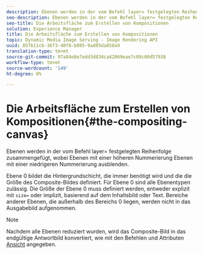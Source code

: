 ```yaml
---
description: Ebenen werden in der vom Befehl layer= festgelegten Reihenfolge zusammengefügt, wobei Ebenen mit einer höheren Nummerierung Ebenen mit einer niedrigeren Nummerierung ausblenden.
seo-description: Ebenen werden in der vom Befehl layer= festgelegten Reihenfolge zusammengefügt, wobei Ebenen mit einer höheren Nummerierung Ebenen mit einer niedrigeren Nummerierung ausblenden.
seo-title: Die Arbeitsfläche zum Erstellen von Kompositionen
solution: Experience Manager
title: Die Arbeitsfläche zum Erstellen von Kompositionen
topic: Dynamic Media Image Serving - Image Rendering API
uuid: 057b11cb-36f3-40f8-b095-9ad05da858a9
translation-type: tm+mt
source-git-commit: 97a84e8e7edd3d834ca42069eae7c09c00d57938
workflow-type: tm+mt
source-wordcount: '149'
ht-degree: 0%

---
```



# Die Arbeitsfläche zum Erstellen von Kompositionen{#the-compositing-canvas}

Ebenen werden in der vom Befehl layer= festgelegten Reihenfolge zusammengefügt, wobei Ebenen mit einer höheren Nummerierung Ebenen mit einer niedrigeren Nummerierung ausblenden.

Ebene 0 bildet die Hintergrundschicht, die immer benötigt wird und die die Größe des Composite-Bildes definiert. Für Ebene 0 sind alle Ebenentypen zulässig. Die Größe der Ebene 0 muss definiert werden, entweder explizit mit `size=` oder implizit, basierend auf dem Inhaltsbild oder Text. Bereiche anderer Ebenen, die außerhalb des Bereichs 0 liegen, werden nicht in das Ausgabebild aufgenommen.

>[!NOTE]
>
>Nachdem alle Ebenen reduziert wurden, wird das Composite-Bild in das endgültige Antwortbild konvertiert, wie mit den Befehlen und Attributen [Ansicht](../../../../../../is-api/http-ref/image-serving-api-ref/c-http-protocol-reference/c-syntax-and-features/c-command-overview/r-view-commands-and-attributes.md#reference-8b3d637d080a47a4ba669a7f0de2ba90) angegeben.

